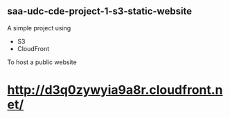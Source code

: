 ## saa-udc-cde-project-1-s3-static-website

A simple project using
- S3
- CloudFront

To host a public website 

# http://d3q0zywyia9a8r.cloudfront.net/
